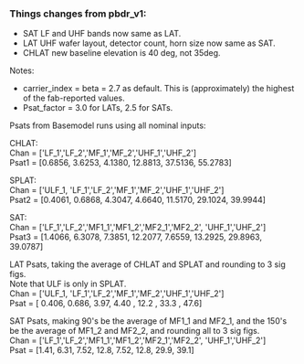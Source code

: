 
### Things changes from pbdr_v1:

- SAT LF and UHF bands now same as LAT.
- LAT UHF wafer layout, detector count, horn size now same as SAT.
- CHLAT new baseline elevation is 40 deg, not 35deg.

Notes:  
- carrier_index = beta = 2.7 as default.  This is (approximately) the highest of the fab-reported values.
- Psat_factor = 3.0 for LATs, 2.5 for SATs.

Psats from Basemodel runs using all nominal inputs:

CHLAT:  <br>
  Chan = ['LF_1','LF_2','MF_1','MF_2','UHF_1','UHF_2']        <br>
  Psat1 = [0.6856, 3.6253, 4.1380, 12.8813, 37.5136, 55.2783]   <br>

SPLAT:  <br>
  Chan = ['ULF_1, 'LF_1','LF_2','MF_1','MF_2','UHF_1','UHF_2'] <br>
  Psat2 = [0.4061, 0.6868, 4.3047, 4.6640, 11.5170, 29.1024, 39.9944]
  
SAT: <br>
  Chan = ['LF_1','LF_2','MF1_1','MF1_2','MF2_1','MF2_2', 'UHF_1','UHF_2'] <br>
  Psat3 = [1.4066, 6.3078, 7.3851, 12.2077, 7.6559, 13.2925, 29.8963, 39.0787]
  

LAT Psats, taking the average of CHLAT and SPLAT and rounding to 3 sig figs. <br>
Note that ULF is only in SPLAT. <br> 
  Chan = ['ULF_1, 'LF_1','LF_2','MF_1','MF_2','UHF_1','UHF_2'] <br>
  Psat = [ 0.406, 0.686, 3.97,  4.40 , 12.2 ,  33.3 , 47.6]
  
SAT Psats, making 90's be the average of MF1_1 and MF2_1, and the 150's be the average of MF1_2 and MF2_2, and rounding all to 3 sig figs. <br>
  Chan = ['LF_1','LF_2','MF1_1','MF1_2','MF2_1','MF2_2', 'UHF_1','UHF_2'] <br>
  Psat = [1.41, 6.31, 7.52, 12.8, 7.52, 12.8, 29.9, 39.1]
  
  
  
 
